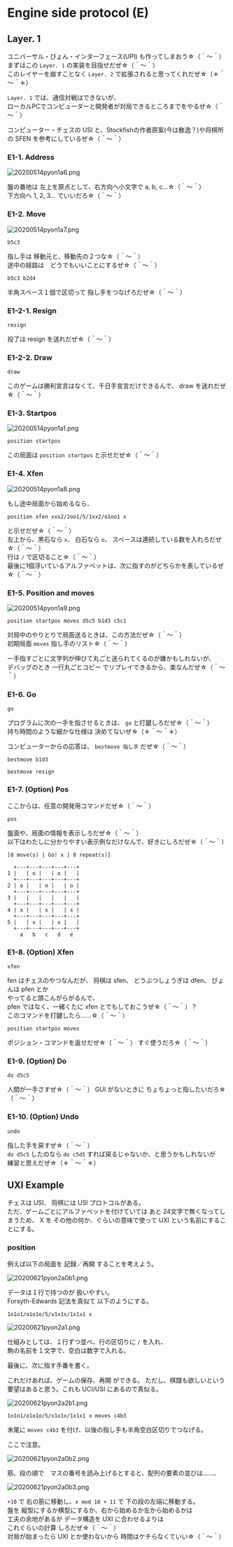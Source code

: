 # Engine side protocol (E)

## Layer. 1

ユニバーサル・ぴょん・インターフェース(UPI) も作ってしまおう☆（＾～＾）  
まずはこの `Layer. 1` の実装を目指せだぜ☆（＾～＾）  
このレイヤーを崩すことなく `Layer. 2` で拡張されると思ってくれだぜ☆（＊＾～＾＊）  

`Layer. 1` では、通信対戦はできないが、  
ローカルPCでコンピューターと開発者が対局できるところまでをやるぜ☆（＾～＾）  

コンピューター・チェスの USI と、Stockfishの作者原案(今は散逸？)や将棋所の SFEN を参考にしているぜ☆（＾～＾）  

### E1-1. Address

![20200514pyon1a6.png](./img/20200514pyon1a6.png)  

盤の番地は 左上を原点として、右方向へ小文字で a, b, c...☆（＾～＾）  
下方向へ 1, 2, 3... でいいだろ☆（＾～＾）  

### E1-2. Move

![20200514pyon1a7.png](./img/20200514pyon1a7.png)  

```plain
b5c3
```

指し手は 移動元と、移動先の２つな☆（＾～＾）  
途中の経路は　どうでもいいことにするぜ☆（＾～＾）

```plain
b5c3 b2d4
```

半角スペース１個で区切って 指し手をつなげろだぜ☆（＾～＾）

### E1-2-1. Resign

```plain
resign
```

投了は resign を送れだぜ☆（＾～＾）  

### E1-2-2. Draw

```plain
draw
```

このゲームは勝利宣言はなくて、千日手宣言だけできるんで、 draw を送れだぜ☆（＾～＾）  

### E1-3. Startpos

![20200514pyon1a1.png](./img/20200514pyon1a1.png)  

```plain
position startpos
```

この局面は `position startpos` と示せだぜ☆（＾～＾）

### E1-4. Xfen

![20200514pyon1a8.png](./img/20200514pyon1a8.png)  

もし途中局面から始めるなら、

```plain
position xfen xxx2/2oo1/5/1xx2/o1oo1 x
```

と示せだぜ☆（＾～＾）  
左上から、黒石なら `x`、 白石なら `o`、 スペースは連続している数を入れろだぜ☆（＾～＾）  
行は `/` で区切ること☆（＾～＾）  
最後に1個浮いているアルファベットは、次に指すのがどちらかを表しているぜ☆（＾～＾）  

### E1-5. Position and moves

![20200514pyon1a9.png](./img/20200514pyon1a9.png)  

```plain
position startpos moves d5c5 b1d3 c5c1
```

対局中のやりとりで局面送るときは、この方法だぜ☆（＾～＾）  
初期局面 `moves` 指し手のリスト☆（＾～＾）  

一手指すごとに文字列が伸びて丸ごと送られてくるのが嫌かもしれないが、  
デバッグのとき 一行丸ごとコピー でリプレイできるから、楽なんだぜ☆（＾～＾）  

### E1-6. Go

```plain
go
```

プログラムに次の一手を指させるときは、 `go` と打鍵しろだぜ☆（＾～＾）  
持ち時間のような細かな仕様は 決めてないぜ☆（＊＾～＾＊）

コンピューターからの応答は、 `bestmove 指し手` だぜ☆（＾～＾）

```plain
bestmove b1d3
```

```plain
bestmove resign
```

### E1-7. (Option) Pos

ここからは、任意の開発用コマンドだぜ☆（＾～＾）

```plain
pos
```

盤面や、局面の情報を表示しろだぜ☆（＾～＾）  
以下はわたしに分かりやすい表示例なだけなんで、好きにしろだぜ☆（＾～＾）

```plain
[0 move(s) | Go! x | 0 repeat(s)]

  +---+---+---+---+---+
1 |   | o |   | o |   |
  +---+---+---+---+---+
2 | o |   | o |   | o |
  +---+---+---+---+---+
3 |   |   |   |   |   |
  +---+---+---+---+---+
4 | x |   | x |   | x |
  +---+---+---+---+---+
5 |   | x |   | x |   |
  +---+---+---+---+---+
    a   b   c   d   e
```

### E1-8. (Option) Xfen

```plain
xfen
```

fen はチェスのやつなんだが、 将棋は sfen、 どうぶつしょうぎは dfen、 ぴょんは pfen とか  
やってると頭こんがらがるんで、  
pfen ではなく、一緒くたに xfen とでもしておこうぜ☆（＾～＾）？  
このコマンドを打鍵したら……☆（＾～＾）  

```plain
position startpos moves
```

ポジション・コマンドを返せだぜ☆（＾～＾） すぐ使うだろ☆（＾～＾）  

### E1-9. (Option) Do

```plain
do d5c5
```

人間が一手さすぜ☆（＾～＾） GUI がないときに ちょちょっと指したいだろ☆（＾～＾）  

### E1-10. (Option) Undo

```plain
undo
```

指した手を戻すぜ☆（＾～＾）  
`do d5c5` したのなら `do c5d5` すれば戻るじゃないか、と思うかもしれないが  
練習と思えだぜ☆（＊＾～＾＊）  

## UXI Example

チェスは USI、 将棋には USI プロトコルがある。  
ただ、ゲームごとにアルファベットを付けていては あと 24文字で無くなってしまうため、
X を その他の何か、ぐらいの意味で使って UXI という名前にすることにする。  

### position

例えば以下の局面を 記録／再開 することを考えよう。  

![20200621pyon2a0b1.png](./img/20200621pyon2a0b1.png)

データは１行で持つのが 扱いやすい。  
Forsyth-Edwards 記法を真似て 以下のようにする。  

```plain
1o1o1/o1o1o/5/x1x1x/1x1x1 x
```

![20200621pyon2a1.png](./img/20200621pyon2a1.png)  

仕組みとしては、１行ずつ並べ、行の区切りに `/` を入れ、  
駒の名前を１文字で、空白は数字で入れる。  

最後に、次に指す手番を書く。  

これだけあれば、ゲームの保存、再開 ができる。
ただし、棋譜も欲しいという要望はあると思う。これも UCI/USI にあるので真似る。  

![20200621pyon2a2b1.png](./img/20200621pyon2a2b1.png)  

```plain
1o1o1/o1o1o/5/x1x1x/1x1x1 x moves c4b3
```

末尾に `moves c4b3` を付け、以後の指し手も半角空白区切りでつなげる。  

ここで注意。  

![20200621pyon2a0b2.png](./img/20200621pyon2a0b2.png)  

筋、段の順で　マスの番号を読み上げるとすると、配列の要素の並びは……、  

![20200621pyon2a0b3.png](./img/20200621pyon2a0b3.png)  

`+10` で 右の筋に移動し、`x mod 10 + 11` で 下の段の左端に移動する。  
盤を 縦型にするか横型にするか、右から始めるか左から始めるかは  
工夫の余地があるが データ構造を UXI に合わせるよりは  
これぐらいの計算 しろだぜ☆（＾～＾）  
対局が始まったら UXI とか使わないから 時間はケチらなくていい☆（＾～＾）   
